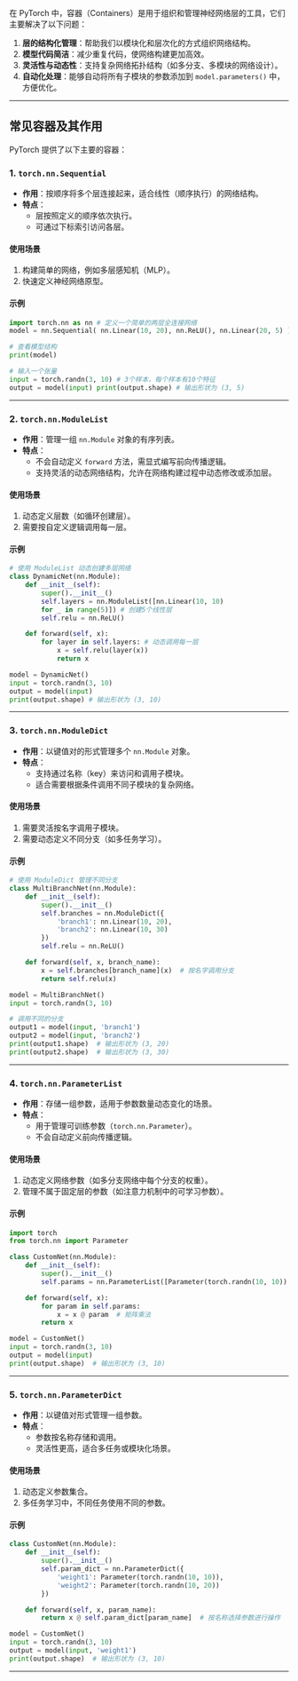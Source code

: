 在 PyTorch 中，容器（Containers）是用于组织和管理神经网络层的工具，它们主要解决了以下问题：

1. **层的结构化管理**：帮助我们以模块化和层次化的方式组织网络结构。
2. **模型代码简洁**：减少重复代码，使网络构建更加高效。
3. **灵活性与动态性**：支持复杂网络拓扑结构（如多分支、多模块的网络设计）。
4. **自动化处理**：能够自动将所有子模块的参数添加到 `model.parameters()` 中，方便优化。

---

## **常见容器及其作用**

PyTorch 提供了以下主要的容器：

### **1. `torch.nn.Sequential`**

- **作用**：按顺序将多个层连接起来，适合线性（顺序执行）的网络结构。
- **特点**：
    - 层按照定义的顺序依次执行。
    - 可通过下标索引访问各层。

#### **使用场景**

1. 构建简单的网络，例如多层感知机（MLP）。
2. 快速定义神经网络原型。

#### **示例**
```python
import torch.nn as nn # 定义一个简单的两层全连接网络 
model = nn.Sequential( nn.Linear(10, 20), nn.ReLU(), nn.Linear(20, 5) ) 

# 查看模型结构 
print(model) 

# 输入一个张量 
input = torch.randn(3, 10) # 3个样本，每个样本有10个特征 
output = model(input) print(output.shape) # 输出形状为 (3, 5)
```

---

### **2. `torch.nn.ModuleList`**

- **作用**：管理一组 `nn.Module` 对象的有序列表。
- **特点**：
    - 不会自动定义 `forward` 方法，需显式编写前向传播逻辑。
    - 支持灵活的动态网络结构，允许在网络构建过程中动态修改或添加层。

#### **使用场景**

1. 动态定义层数（如循环创建层）。
2. 需要按自定义逻辑调用每一层。

#### **示例**
```python
# 使用 ModuleList 动态创建多层网络 
class DynamicNet(nn.Module): 
	def __init__(self): 
		super().__init__() 
		self.layers = nn.ModuleList([nn.Linear(10, 10) 
		for _ in range(5)]) # 创建5个线性层 
		self.relu = nn.ReLU() 

	def forward(self, x): 
		for layer in self.layers: # 动态调用每一层 
			x = self.relu(layer(x)) 
			return x 

model = DynamicNet() 
input = torch.randn(3, 10) 
output = model(input) 
print(output.shape) # 输出形状为 (3, 10)
```

---

### **3. `torch.nn.ModuleDict`**

- **作用**：以键值对的形式管理多个 `nn.Module` 对象。
- **特点**：
    - 支持通过名称（key）来访问和调用子模块。
    - 适合需要根据条件调用不同子模块的复杂网络。

#### **使用场景**

1. 需要灵活按名字调用子模块。
2. 需要动态定义不同分支（如多任务学习）。

#### **示例**
```python
# 使用 ModuleDict 管理不同分支
class MultiBranchNet(nn.Module):
    def __init__(self):
        super().__init__()
        self.branches = nn.ModuleDict({
            'branch1': nn.Linear(10, 20),
            'branch2': nn.Linear(10, 30)
        })
        self.relu = nn.ReLU()

    def forward(self, x, branch_name):
        x = self.branches[branch_name](x)  # 按名字调用分支
        return self.relu(x)

model = MultiBranchNet()
input = torch.randn(3, 10)

# 调用不同的分支
output1 = model(input, 'branch1')
output2 = model(input, 'branch2')
print(output1.shape)  # 输出形状为 (3, 20)
print(output2.shape)  # 输出形状为 (3, 30)
```

---

### **4. `torch.nn.ParameterList`**

- **作用**：存储一组参数，适用于参数数量动态变化的场景。
- **特点**：
    - 用于管理可训练参数（`torch.nn.Parameter`）。
    - 不会自动定义前向传播逻辑。

#### **使用场景**

1. 动态定义网络参数（如多分支网络中每个分支的权重）。
2. 管理不属于固定层的参数（如注意力机制中的可学习参数）。

#### **示例**
```python
import torch
from torch.nn import Parameter

class CustomNet(nn.Module):
    def __init__(self):
        super().__init__()
        self.params = nn.ParameterList([Parameter(torch.randn(10, 10)) for _ in range(5)])

    def forward(self, x):
        for param in self.params:
            x = x @ param  # 矩阵乘法
        return x

model = CustomNet()
input = torch.randn(3, 10)
output = model(input)
print(output.shape)  # 输出形状为 (3, 10)
```

---

### **5. `torch.nn.ParameterDict`**

- **作用**：以键值对形式管理一组参数。
- **特点**：
    - 参数按名称存储和调用。
    - 灵活性更高，适合多任务或模块化场景。

#### **使用场景**

1. 动态定义参数集合。
2. 多任务学习中，不同任务使用不同的参数。

#### **示例**
```python
class CustomNet(nn.Module):
    def __init__(self):
        super().__init__()
        self.param_dict = nn.ParameterDict({
            'weight1': Parameter(torch.randn(10, 10)),
            'weight2': Parameter(torch.randn(10, 20))
        })

    def forward(self, x, param_name):
        return x @ self.param_dict[param_name]  # 按名称选择参数进行操作

model = CustomNet()
input = torch.randn(3, 10)
output = model(input, 'weight1')
print(output.shape)  # 输出形状为 (3, 10)
```

---
